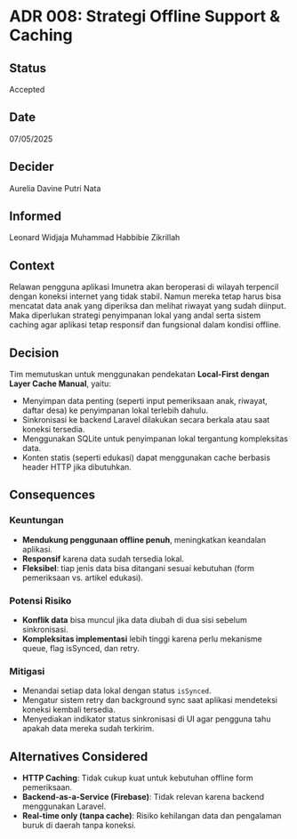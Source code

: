 # ADR 008: Strategi Offline Support & Caching

## Status
Accepted

## Date
07/05/2025

## Decider 
Aurelia Davine Putri Nata 

## Informed
Leonard Widjaja
Muhammad Habbibie Zikrillah  

## Context

Relawan pengguna aplikasi Imunetra akan beroperasi di wilayah terpencil dengan koneksi internet yang tidak stabil. Namun mereka tetap harus bisa mencatat data anak yang diperiksa dan melihat riwayat yang sudah diinput. Maka diperlukan strategi penyimpanan lokal yang andal serta sistem caching agar aplikasi tetap responsif dan fungsional dalam kondisi offline.

## Decision

Tim memutuskan untuk menggunakan pendekatan **Local-First dengan Layer Cache Manual**, yaitu:

- Menyimpan data penting (seperti input pemeriksaan anak, riwayat, daftar desa) ke penyimpanan lokal terlebih dahulu.
- Sinkronisasi ke backend Laravel dilakukan secara berkala atau saat koneksi tersedia.
- Menggunakan SQLite untuk penyimpanan lokal tergantung kompleksitas data.
- Konten statis (seperti edukasi) dapat menggunakan cache berbasis header HTTP jika dibutuhkan.

## Consequences

### Keuntungan

- **Mendukung penggunaan offline penuh**, meningkatkan keandalan aplikasi.
- **Responsif** karena data sudah tersedia lokal.
- **Fleksibel**: tiap jenis data bisa ditangani sesuai kebutuhan (form pemeriksaan vs. artikel edukasi).

### Potensi Risiko

- **Konflik data** bisa muncul jika data diubah di dua sisi sebelum sinkronisasi.
- **Kompleksitas implementasi** lebih tinggi karena perlu mekanisme queue, flag isSynced, dan retry.

### Mitigasi

- Menandai setiap data lokal dengan status `isSynced`.
- Mengatur sistem retry dan background sync saat aplikasi mendeteksi koneksi kembali tersedia.
- Menyediakan indikator status sinkronisasi di UI agar pengguna tahu apakah data mereka sudah terkirim.

## Alternatives Considered

- **HTTP Caching**: Tidak cukup kuat untuk kebutuhan offline form pemeriksaan.
- **Backend-as-a-Service (Firebase)**: Tidak relevan karena backend menggunakan Laravel.
- **Real-time only (tanpa cache)**: Risiko kehilangan data dan pengalaman buruk di daerah tanpa koneksi.
